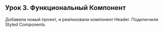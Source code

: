 ## Урок 3. Функциональный Компонент

Добавили новый проект, и реализовали компонент Header. Подключили Styled Components
